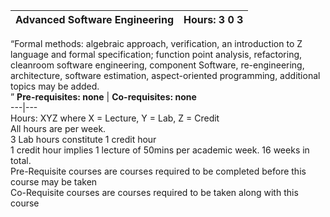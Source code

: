 **Advanced Software Engineering** | **Hours: 3 0 3**  
---|---  
“Formal methods: algebraic approach, verification, an introduction to Z language and formal specification; function point analysis, refactoring, cleanroom software engineering, component Software, re-engineering, architecture, software estimation, aspect-oriented programming, additional topics may be added.  
” 
**Pre-requisites: none** | **Co-requisites: none**  
---|---  
Hours: XYZ where X = Lecture, Y = Lab, Z = Credit  
All hours are per week.  
3 Lab hours constitute 1 credit hour  
1 credit hour implies 1 lecture of 50mins per academic week. 16 weeks in total.  
Pre-Requisite courses are courses required to be completed before this course may be taken  
Co-Requisite courses are courses required to be taken along with this course
